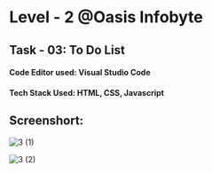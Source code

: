 # Level - 2 @Oasis Infobyte
## Task - 03: To Do List
#### Code Editor used: Visual Studio Code
#### Tech Stack Used: HTML, CSS, Javascript

## Screenshort:

![3 (1)](https://user-images.githubusercontent.com/90950477/208314083-87bcdf7a-5d1a-49c8-82e6-c03a29267018.png)

![3 (2)](https://user-images.githubusercontent.com/90950477/208314086-53c9e0b1-7170-4fc5-9561-af0c0899e466.png)
